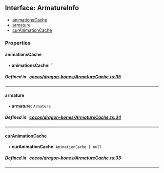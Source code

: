 ## Interface: ArmatureInfo

- [animationsCache](#animationsCache)
- [armature](#armature)
- [curAnimationCache](#curAnimationCache)

### Properties

#### animationsCache

<div style="margin-left: 10px;">


• **animationsCache**: ``

</div>


##### Defined in &nbsp;   [cocos/dragon-bones/ArmatureCache.ts:35](https://github.com/cocos-creator/engine/blob/c7bf6b8a9/cocos/dragon-bones/ArmatureCache.ts#L35)&nbsp;

___
#### armature

<div style="margin-left: 10px;">


• **armature**: ``Armature``

</div>


##### Defined in &nbsp;   [cocos/dragon-bones/ArmatureCache.ts:34](https://github.com/cocos-creator/engine/blob/c7bf6b8a9/cocos/dragon-bones/ArmatureCache.ts#L34)&nbsp;

___
#### curAnimationCache

<div style="margin-left: 10px;">


• **curAnimationCache**: ``AnimationCache | null``

</div>


##### Defined in &nbsp;   [cocos/dragon-bones/ArmatureCache.ts:33](https://github.com/cocos-creator/engine/blob/c7bf6b8a9/cocos/dragon-bones/ArmatureCache.ts#L33)&nbsp;

___
